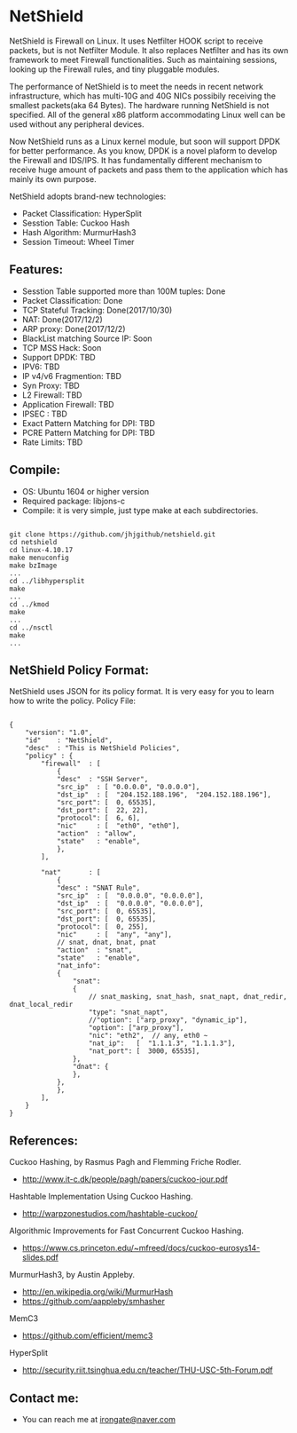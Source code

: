 **NetShield**
=====================

NetShield is Firewall on Linux. It uses Netfilter HOOK script to receive packets, but is not Netfilter Module. It also replaces Netfilter and has its own framework to meet Firewall functionalities. Such as maintaining sessions, looking up the Firewall rules, and tiny pluggable modules.

The performance of NetShield is to meet the needs in recent network infrastructure, which has multi-10G and 40G NICs possibily receiving the smallest packets(aka 64 Bytes). The hardware running NetShield is not specified. All of the general x86 platform accommodating Linux well can be used without any peripheral devices.

Now NetShield runs as a Linux kernel module, but soon will support DPDK for better performance. As you know, DPDK is a novel plaform to develop the Firewall and IDS/IPS. It has fundamentally different mechanism to receive huge amount of packets and pass them to the application which has mainly its own purpose.

NetShield adopts brand-new technologies:
* Packet Classification: HyperSplit
* Sesstion Table: Cuckoo Hash
* Hash Algorithm: MurmurHash3
* Session Timeout: Wheel Timer

## Features:

* Sesstion Table supported more than 100M tuples: Done
* Packet Classification: Done
* TCP Stateful Tracking: Done(2017/10/30)
* NAT: Done(2017/12/2)
* ARP proxy: Done(2017/12/2)
* BlackList matching Source IP: Soon
* TCP MSS Hack: Soon
* Support DPDK: TBD
* IPV6: TBD
* IP v4/v6 Fragmention: TBD
* Syn Proxy: TBD
* L2 Firewall: TBD
* Application Firewall: TBD
* IPSEC : TBD
* Exact Pattern Matching for DPI: TBD
* PCRE Pattern Matching for DPI: TBD
* Rate Limits: TBD

## Compile: 

* OS: Ubuntu 1604 or higher version
* Required package: libjons-c
* Compile: it is very simple, just type make at each subdirectories.
<pre><code>
git clone https://github.com/jhjgithub/netshield.git
cd netshield
cd linux-4.10.17
make menuconfig
make bzImage
...
cd ../libhypersplit
make
...
cd ../kmod
make
...
cd ../nsctl
make
...
</code></pre>

## NetShield Policy Format:

NetShield uses JSON for its policy format. It is very easy for you to learn how to write the policy.
Policy File:
<pre><code>
{
	"version": "1.0",
	"id" 	: "NetShield",
	"desc" 	: "This is NetShield Policies",
	"policy" : {
		"firewall" 	: [
			{
			"desc" 	: "SSH Server",
			"src_ip"  : [ "0.0.0.0", "0.0.0.0"],
			"dst_ip"  : [  "204.152.188.196",  "204.152.188.196"],
			"src_port": [  0, 65535],
			"dst_port": [  22, 22],
			"protocol": [  6, 6],
			"nic"     : [  "eth0", "eth0"],
			"action"  : "allow",
			"state"   : "enable",
			},
		],

		"nat"  		: [
			{
			"desc" : "SNAT Rule",
			"src_ip"  : [  "0.0.0.0", "0.0.0.0"],
			"dst_ip"  : [  "0.0.0.0", "0.0.0.0"],
			"src_port": [  0, 65535],
			"dst_port": [  0, 65535],
			"protocol": [  0, 255],
			"nic"     : [  "any", "any"],
			// snat, dnat, bnat, pnat
			"action"  : "snat",		
			"state"   : "enable",
			"nat_info": 
			{
				"snat": 
				{
					// snat_masking, snat_hash, snat_napt, dnat_redir, dnat_local_redir
					"type": "snat_napt", 
					//"option": ["arp_proxy", "dynamic_ip"],
					"option": ["arp_proxy"],
					"nic": "eth2",	// any, eth0 ~
					"nat_ip":   [  "1.1.1.3", "1.1.1.3"],
					"nat_port": [  3000, 65535],
				},
				"dnat": {
				},
			},
			},
		],
	}
}
</code></pre>

## References: 

Cuckoo Hashing, by Rasmus Pagh and Flemming Friche Rodler. 
- http://www.it-c.dk/people/pagh/papers/cuckoo-jour.pdf

Hashtable Implementation Using Cuckoo Hashing. 
- http://warpzonestudios.com/hashtable-cuckoo/

Algorithmic Improvements for Fast Concurrent Cuckoo Hashing.
- https://www.cs.princeton.edu/~mfreed/docs/cuckoo-eurosys14-slides.pdf

MurmurHash3, by Austin Appleby. 
- http://en.wikipedia.org/wiki/MurmurHash
- https://github.com/aappleby/smhasher

MemC3
- https://github.com/efficient/memc3

HyperSplit
- http://security.riit.tsinghua.edu.cn/teacher/THU-USC-5th-Forum.pdf

## Contact me:

* You can reach me at irongate@naver.com

